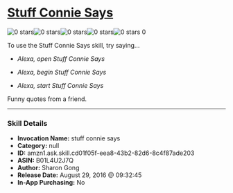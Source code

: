 # [Stuff Connie Says](http://alexa.amazon.com/#skills/amzn1.ask.skill.cd01f05f-eea8-43b2-82d6-8c4f87ade203)
![0 stars](../../images/ic_star_border_black_18dp_1x.png)![0 stars](../../images/ic_star_border_black_18dp_1x.png)![0 stars](../../images/ic_star_border_black_18dp_1x.png)![0 stars](../../images/ic_star_border_black_18dp_1x.png)![0 stars](../../images/ic_star_border_black_18dp_1x.png) 0

To use the Stuff Connie Says skill, try saying...

* *Alexa, open Stuff Connie Says*

* *Alexa, begin Stuff Connie Says*

* *Alexa, start Stuff Connie Says*

Funny quotes from a friend.

***

### Skill Details

* **Invocation Name:** stuff connie says
* **Category:** null
* **ID:** amzn1.ask.skill.cd01f05f-eea8-43b2-82d6-8c4f87ade203
* **ASIN:** B01L4U2J7Q
* **Author:** Sharon Gong
* **Release Date:** August 29, 2016 @ 09:32:45
* **In-App Purchasing:** No
